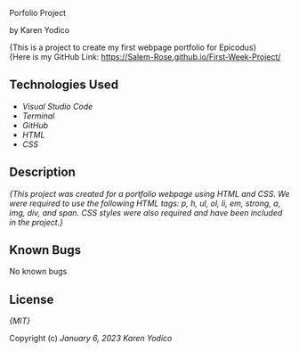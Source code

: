 
Porfolio Project

by Karen Yodico

{This is a project to create my first webpage portfolio for Epicodus}
<br>
{Here is my GitHub Link: https://Salem-Rose.github.io/First-Week-Project/
## Technologies Used

* _Visual Studio Code_
* _Terminal_
* _GitHub_
* _HTML_
* _CSS_

## Description

_{This project was created for a portfolio webpage using HTML and CSS. We were required to use the following HTML tags: p, h, ul, ol, li, em, strong, a, img, div, and span. CSS styles were also required and have been included in the project.}_

## Known Bugs

No known bugs

## License

_{MIT}_

Copyright (c) _January 6, 2023_ _Karen Yodico_
